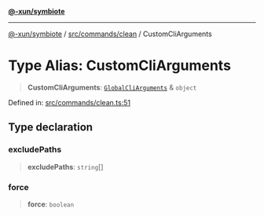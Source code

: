 [**@-xun/symbiote**](../../../../README.md)

***

[@-xun/symbiote](../../../../README.md) / [src/commands/clean](../README.md) / CustomCliArguments

# Type Alias: CustomCliArguments

> **CustomCliArguments**: [`GlobalCliArguments`](../../../configure/type-aliases/GlobalCliArguments.md) & `object`

Defined in: [src/commands/clean.ts:51](https://github.com/Xunnamius/symbiote/blob/559506ed93a747d618979a74bc2b1db446959ba9/src/commands/clean.ts#L51)

## Type declaration

### excludePaths

> **excludePaths**: `string`[]

### force

> **force**: `boolean`
